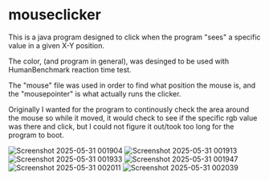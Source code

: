 # mouseclicker

This is a java program designed to click when the program "sees" a specific value in a given X-Y position.

The color, (and program in general), was desinged to be used with HumanBenchmark reaction time test.

The "mouse" file was used in order to find what position the mouse is, and the "mousepointer" is what actually runs the clicker. 

Originally I wanted for the program to continously check the area around the mouse so while it moved, it would check to see if the specific rgb value was there and click, but I could not figure it out/took too long for the program to boot.

![Screenshot 2025-05-31 001904](https://github.com/user-attachments/assets/ea1be0d6-c481-4a9e-846b-a03cbc5ef8ee)
![Screenshot 2025-05-31 001913](https://github.com/user-attachments/assets/9a5c82c8-0092-4c5f-8881-b5e2eb0e0461)
![Screenshot 2025-05-31 001933](https://github.com/user-attachments/assets/cff09574-11d6-440b-bb74-df5ab9de82c4)
![Screenshot 2025-05-31 001947](https://github.com/user-attachments/assets/53022949-9c45-4032-8d3d-98d8c0cbf5ae)
![Screenshot 2025-05-31 002011](https://github.com/user-attachments/assets/2b0f6d4a-5436-4595-acce-4f9a172cc6bc)
![Screenshot 2025-05-31 002039](https://github.com/user-attachments/assets/612df62e-e2de-4004-9e69-ae93841b81a3)
